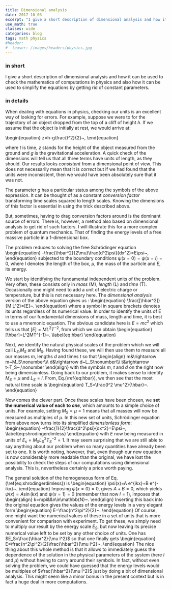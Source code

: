 ```yaml
---
title: Dimensional analysis
date: 2017-10-03
excerpt: "I give a short description of dimensional analysis and how it can be used to check the mathematics of computations in physics and also how it can be used to simplify the equations by getting rid of constant parameters."
use_math: true
classes: wide
categories: blog
tags: math physics
#header:
#  teaser: /images/headers/physics.jpg
---
```


### in short

I give a short description of dimensional analysis and how it can be used to check the mathematics of computations in physics and also how it can be used to simplify the equations by getting rid of constant parameters.

### in details

When dealing with equations in physics, checking our units is an excellent way of looking for errors. For example, suppose we were to for the trajectory of an object dropped from the top of a cliff of height $h$. If we assume that the object is initially at rest, we would arrive at:

\begin{equation}
z=h-g\frac{t^2}{2}~,
\end{equation}

where $t$ is time, $z$ stands for the height of the object measured from the ground and $g$ is the gravitational acceleration. A quick check of the dimensions will tell us that all three terms have units of length, as they should. Our results looks *consistent* from a dimensional point of view. This does not necessarily mean that it is *correct* but if we had found that the units were inconsistent, then we would have been absolutely sure that it was not.

The parameter $g$ has a particular status among the symbols of the above expression. It can be thought of as a constant *conversion factor* transforming time scales squared to length scales. Knowing the dimensions of this factor is essential in using the trick described above.

But, sometimes, having to drag conversion factors around is the dominant source of errors. There is, however, a method also based on dimensional analysis to get rid of such factors. I will illustrate this for a more complex problem of quantum mechanics. That of finding the energy levels of a free massive particle in a 1-dimensional box.

The problem reduces to solving the free Schrödinger equation
\begin{equation}
-\frac{\hbar^2}{2\mu}\frac{d^2\psi}{dx^2}=E\psi~,
\end{equation}
subjected to the boundary conditions $\psi(x=0)=\psi(x=l)=0$, where $l$ denotes the length of the box, $\mu$, the mass of the particle and $E$, its energy.

We start by identifying the fundamental independent units of the problem. Very often, these consists only in *mass* (M), *length* (L) and *time* (T). Occasionally one might need to add a unit of electric charge or temperature, but this is not necessary here. The *dimensional analysis* version of the above equation gives us :
\begin{equation}
\frac{[\hbar^2]}{M L^2}=[E]~.
\end{equation}
where a symbol in square brackets denotes its units regardless of its numerical value. In order to identify the units of E in terms of our fundamental dimensions of mass, length and time, it is best to use a mnemonic equation. The obvious candidate here is $E=mc^2$ which tells us that $[E]=M L^2T^{-2}$, from which we can obtain
\begin{equation}
[\hbar]=L^2MT^{-1}~.
\label{eq:hbar}
\end{equation}

Next, we identify the natural physical scales of the problem which we will call $L_S$,$M_S$ and $M_S$. Having found these, we will then use them to measure all our masses $m$, lengths $d$ and times $t$ so that
\begin{align}
m&\rightarrow m~M_S\nonumber\\\\\\
d&\rightarrow d~L_S\nonumber\\\\\\
t&\rightarrow t~T_S~,\nonumber
\end{align}
with the symbols $m$, $t$ and $d$ on the right now being dimensionless.
Going back to our problem, it makes sense to identify $M_S=\mu$ and $L_S=l$. From, Eq.(\ref{eq:hbar}), we then see that the most natural time scale is
\begin{equation}
T_S=\frac{l^2 \mu^2}{\hbar}~.
\end{equation}

Now comes the clever part. Once these scales have been chosen, we **set the numerical value of each to *one***, which amounts to a simple choice of units. For example, setting $M_S=\mu=1$ means that all masses will now be measured as multiples of $\mu$. In this new set of units, Schrödinger equation from above now turns into its simplified *dimensionless form*:
\begin{equation}
-\frac{1}{2}\frac{d^2\psi}{dx^2}=E\psi~,
\label{eq:shrodingerdimless}
\end{equation}
with $E$ now being measured in units of $E_s=M_S L_S^2 T_S^{-2}=1$. It may seem surprising that we are still able to say anything about our problem when so many quantities have already been set to one. It is worth noting, however, that, even though our new equation is now considerably more readable than the original, we have lost the possibility to check the steps of our computations using dimensional analysis. This is, nevertheless certainly a price worth paying.

The general solution of the homogeneous form of Eq.(\ref{eq:shrodingerdimless}) is
\begin{equation}
\psi(x)=A e^{ikx}+B e^{-ikx}~.
\end{equation}
Imposing $\psi(x=0)=0$, gives $A+B=0$, which yields $\psi(x)=A \sin(kx)$ and $\psi(x=1)=0$ (remember that now $l=1$), imposes that
\begin{align}
k=n\pi&&n\in\mathbb{N}~.
\end{align}
Inserting this back into the original equation gives the values of the energy levels in a very elegant form
\begin{equation}
E=\frac{n^2\pi^2}{2}~.
\end{equation}
Of course, one might want the numerical values of these in a set of units that is more convenient for comparison with experiment. To get these, we simply need to multiply our result by the energy scale $E_S$, but now leaving its precise numerical value left to be set by any other choice of units. One has $E_S=\frac{\hbar^2}{\mu l^2}$ so that one finally gets
\begin{equation}
E=\frac{n^2\pi^2}{2}\frac{\hbar^2}{\mu l^2}~.
\end{equation}
The nice thing about this whole method is that it allows to immediately guess the dependence of the solution in the physical parameters of the system (here $l$ and $\mu$) without having to carry around their symbols. In fact, without even solving the problem, we could have guessed that the energy levels would be multiples of $\frac{\hbar^2}{\mu l^2}$ just by doing a bit of dimensional analysis. This might seem like a minor bonus in the present context but is in fact a huge deal in more computations.
